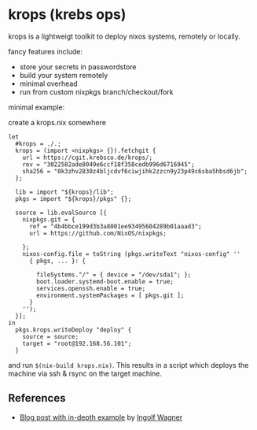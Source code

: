 # krops (krebs ops)

krops is a lightweigt toolkit to deploy nixos systems, remotely or locally.

fancy features include:

- store your secrets in passwordstore
- build your system remotely
- minimal overhead
- run from custom nixpkgs branch/checkout/fork

minimal example:

create a krops.nix somewhere
```
let
  #krops = ./.;
  krops = (import <nixpkgs> {}).fetchgit {
    url = https://cgit.krebsco.de/krops/;
    rev = "3022582ade8049e6ccf18f358cedb996d6716945";
    sha256 = "0k3zhv2830z4bljcdvf6ciwjihk2zzcn9y23p49c6sba5hbsd6jb";
  };

  lib = import "${krops}/lib";
  pkgs = import "${krops}/pkgs" {};

  source = lib.evalSource [{
    nixpkgs.git = {
      ref = "4b4bbce199d3b3a8001ee93495604289b01aaad3";
      url = https://github.com/NixOS/nixpkgs;

    };
    nixos-config.file = toString (pkgs.writeText "nixos-config" ''
      { pkgs, ... }: {

        fileSystems."/" = { device = "/dev/sda1"; };
        boot.loader.systemd-boot.enable = true;
        services.openssh.enable = true;
        environment.systemPackages = [ pkgs.git ];
      }
    '');
  }];
in
  pkgs.krops.writeDeploy "deploy" {
    source = source;
    target = "root@192.168.56.101";
  }
```

and run `$(nix-build krops.nix)`. This results in a script which deploys the machine via ssh & rsync on the target machine.

## References

- [Blog post with in-depth example](http://tech.ingolf-wagner.de/nixos/krops/) by [Ingolf Wagner](https://ingolf-wagner.de/)
